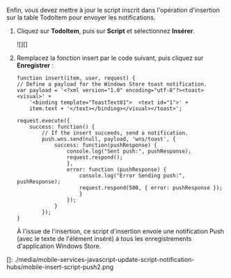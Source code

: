 Enfin, vous devez mettre à jour le script inscrit dans l'opération d'insertion sur la table TodoItem pour envoyer les notifications.

1.  Cliquez sur **TodoItem**, puis sur **Script** et sélectionnez **Insérer**.

    ![][]

2.  Remplacez la fonction insert par le code suivant, puis cliquez sur **Enregistrer** :

        function insert(item, user, request) {
        // Define a payload for the Windows Store toast notification.
        var payload = '<?xml version="1.0" encoding="utf-8"?><toast><visual>' +    
            '<binding template="ToastText01">  <text id="1">' +
            item.text + '</text></binding></visual></toast>';

        request.execute({
            success: function() {
                // If the insert succeeds, send a notification.
                push.wns.send(null, payload, 'wns/toast', {
                    success: function(pushResponse) {
                        console.log("Sent push:", pushResponse);
                        request.respond();
                        },              
                        error: function (pushResponse) {
                            console.log("Error Sending push:", pushResponse);
                            request.respond(500, { error: pushResponse });
                            }
                        });
                    }
                });
        }

    À l'issue de l'insertion, ce script d'insertion envoie une notification Push (avec le texte de l'élément inséré) à tous les enregistrements d'application Windows Store.

  []: ./media/mobile-services-javascript-update-script-notification-hubs/mobile-insert-script-push2.png
